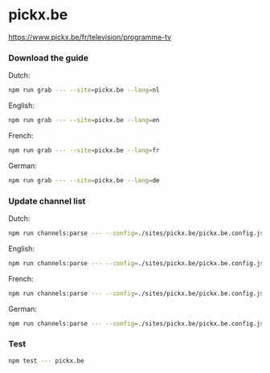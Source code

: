 # pickx.be

https://www.pickx.be/fr/television/programme-tv

### Download the guide

Dutch:

```sh
npm run grab --- --site=pickx.be --lang=nl
```

English:

```sh
npm run grab --- --site=pickx.be --lang=en
```

French:

```sh
npm run grab --- --site=pickx.be --lang=fr
```

German:

```sh
npm run grab --- --site=pickx.be --lang=de
```

### Update channel list

Dutch:

```sh
npm run channels:parse --- --config=./sites/pickx.be/pickx.be.config.js --output=./sites/pickx.be/pickx.be_nl.channels.xml --set=lang:nl
```

English:

```sh
npm run channels:parse --- --config=./sites/pickx.be/pickx.be.config.js --output=./sites/pickx.be/pickx.be_en.channels.xml --set=lang:en
```

French:

```sh
npm run channels:parse --- --config=./sites/pickx.be/pickx.be.config.js --output=./sites/pickx.be/pickx.be_fr.channels.xml --set=lang:fr
```

German:

```sh
npm run channels:parse --- --config=./sites/pickx.be/pickx.be.config.js --output=./sites/pickx.be/pickx.be_de.channels.xml --set=lang:de
```

### Test

```sh
npm test --- pickx.be
```
